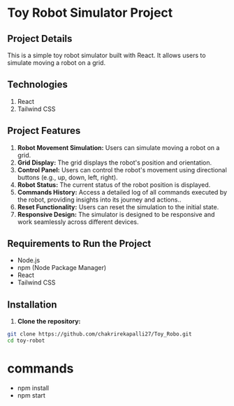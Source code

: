 # Toy Robot Simulator Project

## Project Details

This is a simple toy robot simulator built with React. It allows users to simulate moving a robot on a grid.

## Technologies

1. React 
2. Tailwind CSS

## Project Features

1. **Robot Movement Simulation:** Users can simulate moving a robot on a grid.
2. **Grid Display:** The grid displays the robot's position and orientation.
3. **Control Panel:** Users can control the robot's movement using directional buttons (e.g., up, down, left, right).
4. **Robot Status:** The current status of the robot position is displayed.
5. **Commands History:** Access a detailed log of all commands executed by the robot, providing insights into its journey and actions..
6. **Reset Functionality:** Users can reset the simulation to the initial state.
7. **Responsive Design:** The simulator is designed to be responsive and work seamlessly across different devices.

## Requirements to Run the Project

- Node.js
- npm (Node Package Manager)
- React
- Tailwind CSS

## Installation

1. **Clone the repository:**

```bash
git clone https://github.com/chakrirekapalli27/Toy_Robo.git
cd toy-robot
```


# commands
- npm install
- npm start